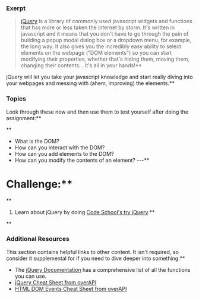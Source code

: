 ### Exerpt
>[jQuery](http://skillcrush.com/2012/07/23/jquery/) is a library of commonly used javascript widgets and functions that has more or less taken the internet by storm.  It's written in javascript and it means that you don't have to go through the pain of building a popup modal dialog box or a dropdown menu, for example, the long way.  It also gives you the incredibly easy ability to select elements on the webpage ("DOM elements") so you can start modifying their properties, whether that's hiding them, moving them, changing their contents... it's all in your hands!**


jQuery will let you take your javascript knowledge and start really diving into your webpages and messing with (ahem, improving) the elements.**


###  Topics
Look through these now and then use them to test yourself after doing the assignment:**


**



* What is the DOM?
* How can you interact with the DOM?
* How can you add elements to the DOM?
* How can you modify the contents of an element?
---**


# Challenge:**


<div class="lesson-content__panel" markdown="1">**


  1. Learn about jQuery by doing [Code School's try jQuery](http://try.jquery.com/).**


</div>**


### Additional Resources
This section contains helpful links to other content. It isn't required, so consider it supplemental for if you need to dive deeper into something.**


* The [jQuery Documentation](http://api.jquery.com/) has a comprehensive list of all the functions you can use.
* [jQuery Cheat Sheet from overAPI](http://overapi.com/jquery)
* [HTML DOM Events Cheat Sheet from overAPI](http://overapi.com/html-dom)
